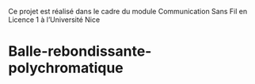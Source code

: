 Ce projet est réalisé dans le cadre du module Communication Sans Fil en Licence 1 à l’Université Nice

# Balle-rebondissante-polychromatique
